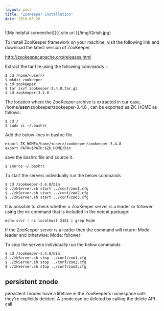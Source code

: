 ```yaml
---
layout: post
title: "Zookeeper Installation"
date: 2016-05-20
---
```

![My helpful screenshot]({{ site.url }}/img/Girish.jpg)

To install ZooKeeper framework on your machine, visit the following link and download the latest version of ZooKeeper. 

http://zookeeper.apache.org/releases.html

Extract the tar file using the following commands −
```
$ cd /home/<user>/
$ mkdir zookeeper
$ cd zookeeper
$ tar zxvf zookeeper-3.4.8.tar.gz
$ cd zookeeper-3.4.8
```
The location where the ZooKeeper archive is extracted in our case, /home/***user***/zookeeper/zookeeper-3.4.8 , can be exported as ZK_HOME as follows:

```
$ cd /
$ sudo vi ~/.bashrc
```
Add the below lines in bashrc file 
```
export ZK_HOME=/home/<user>/zookeeper/zookeeper-3.4.8
export PATH=$PATH:$ZK_HOME/bin
```
save the bashrc file and source it.
```
$ source ~/.bashrc
```

To start the servers individually run the below commands
```
$ cd /zookeeper-3.4.8/bin
$ ./zkServer.sh start ../conf/zoo1.cfg
$ ./zkServer.sh start ../conf/zoo2.cfg
$ ./zkServer.sh start ../conf/zoo3.cfg
```

It is possible to check whether a ZooKeeper server is a leader or follower using the nc command that is included in the netcat package:
```
echo srvr | nc localhost 2181 | grep Mode
```

If the ZooKeeper server is a leader then the command will return: Mode: leader and otherwise: Mode: follower


To stop the servers individually run the below commands
```
$ cd /zookeeper-3.4.8/bin
$ ./zkServer.sh stop ../conf/zoo1.cfg
$ ./zkServer.sh stop ../conf/zoo2.cfg
$ ./zkServer.sh stop ../conf/zoo3.cfg
```


persistent znode
----------------------
persistent znodes have a lifetime in the ZooKeeper's namespace until they're explicitly deleted. A znode can be deleted by calling the delete API call
